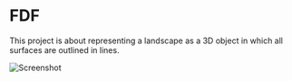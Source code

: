 # FDF

<!DOCTYPE html>
<html>

This project is about representing a landscape as a 3D object
in which all surfaces are outlined in lines.

![Screenshot](ScreenShot2022-08-03at4.12.00AM.png)

</html>
